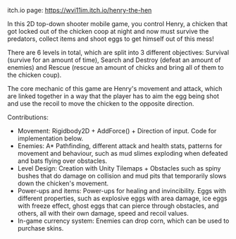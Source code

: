 itch.io page: https://wvi11im.itch.io/henry-the-hen

In this 2D top-down shooter mobile game, you control Henry, a chicken that got locked out of the chicken coop at night and now must survive the predators, collect items and shoot eggs to get himself out of this mess!

There are 6 levels in total, which are split into 3 different objectives: Survival (survive for an amount of time), Search and Destroy (defeat an amount of enemies) and Rescue (rescue an amount of chicks and bring all of them to the chicken coup).

The core mechanic of this game are Henry's movement and attack, which are linked together in a way that the player has to aim the egg being shot and use the recoil to move the chicken to the opposite direction.

Contributions:
- Movement: Rigidbody2D + AddForce() + Direction of input. Code for implementation below.
- Enemies: A* Pathfinding, different attack and health stats, patterns for movement and behaviour, such as mud slimes exploding when defeated and bats flying over obstacles.
- Level Design: Creation with Unity Tilemaps + Obstacles such as spiny bushes that do damage on collision and mud pits that temporarily slows down the chicken's movement.
- Power-ups and items: Power-ups for healing and invincibility. Eggs with different properties, such as explosive eggs with area damage, ice eggs with freeze effect, ghost eggs that can pierce through obstacles, and others, all with their own damage, speed and recoil values.
- In-game currency system: Enemies can drop corn, which can be used to purchase skins.
